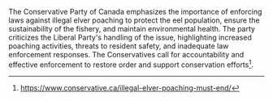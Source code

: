 The Conservative Party of Canada emphasizes the importance of enforcing laws against illegal elver poaching to protect the eel population, ensure the sustainability of the fishery, and maintain environmental health. The party criticizes the Liberal Party's handling of the issue, highlighting increased poaching activities, threats to resident safety, and inadequate law enforcement responses. The Conservatives call for accountability and effective enforcement to restore order and support conservation efforts[^1].

[^1]: https://www.conservative.ca/illegal-elver-poaching-must-end/
